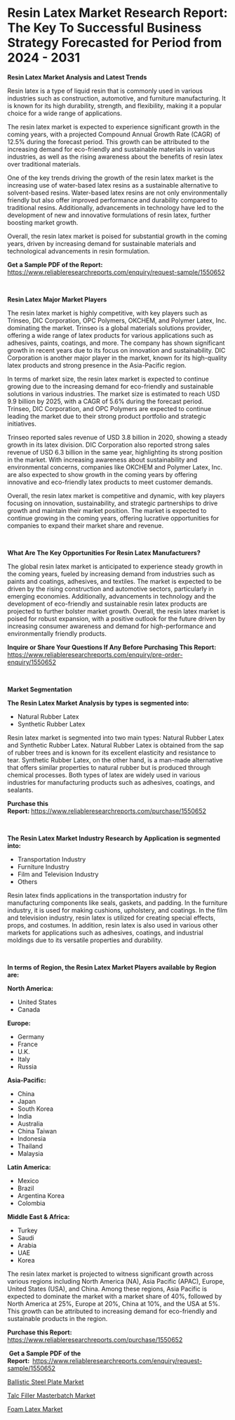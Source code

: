 <p><h1>Resin Latex Market Research Report: The Key To Successful Business Strategy Forecasted for Period from 2024 - 2031</h1></p><p><strong>Resin Latex Market Analysis and Latest Trends</strong></p>
<p><p>Resin latex is a type of liquid resin that is commonly used in various industries such as construction, automotive, and furniture manufacturing. It is known for its high durability, strength, and flexibility, making it a popular choice for a wide range of applications.</p><p>The resin latex market is expected to experience significant growth in the coming years, with a projected Compound Annual Growth Rate (CAGR) of 12.5% during the forecast period. This growth can be attributed to the increasing demand for eco-friendly and sustainable materials in various industries, as well as the rising awareness about the benefits of resin latex over traditional materials.</p><p>One of the key trends driving the growth of the resin latex market is the increasing use of water-based latex resins as a sustainable alternative to solvent-based resins. Water-based latex resins are not only environmentally friendly but also offer improved performance and durability compared to traditional resins. Additionally, advancements in technology have led to the development of new and innovative formulations of resin latex, further boosting market growth.</p><p>Overall, the resin latex market is poised for substantial growth in the coming years, driven by increasing demand for sustainable materials and technological advancements in resin formulation.</p></p>
<p><strong>Get a Sample PDF of the Report:&nbsp;</strong> <a href="https://www.reliableresearchreports.com/enquiry/request-sample/1550652">https://www.reliableresearchreports.com/enquiry/request-sample/1550652</a></p>
<p>&nbsp;</p>
<p><strong>Resin Latex Major Market Players</strong></p>
<p><p>The resin latex market is highly competitive, with key players such as Trinseo, DIC Corporation, OPC Polymers, OKCHEM, and Polymer Latex, Inc. dominating the market. Trinseo is a global materials solutions provider, offering a wide range of latex products for various applications such as adhesives, paints, coatings, and more. The company has shown significant growth in recent years due to its focus on innovation and sustainability. DIC Corporation is another major player in the market, known for its high-quality latex products and strong presence in the Asia-Pacific region.</p><p>In terms of market size, the resin latex market is expected to continue growing due to the increasing demand for eco-friendly and sustainable solutions in various industries. The market size is estimated to reach USD 9.9 billion by 2025, with a CAGR of 5.6% during the forecast period. Trinseo, DIC Corporation, and OPC Polymers are expected to continue leading the market due to their strong product portfolio and strategic initiatives.</p><p>Trinseo reported sales revenue of USD 3.8 billion in 2020, showing a steady growth in its latex division. DIC Corporation also reported strong sales revenue of USD 6.3 billion in the same year, highlighting its strong position in the market. With increasing awareness about sustainability and environmental concerns, companies like OKCHEM and Polymer Latex, Inc. are also expected to show growth in the coming years by offering innovative and eco-friendly latex products to meet customer demands.</p><p>Overall, the resin latex market is competitive and dynamic, with key players focusing on innovation, sustainability, and strategic partnerships to drive growth and maintain their market position. The market is expected to continue growing in the coming years, offering lucrative opportunities for companies to expand their market share and revenue.</p></p>
<p>&nbsp;</p>
<p><strong>What Are The Key Opportunities For Resin Latex Manufacturers?</strong></p>
<p><p>The global resin latex market is anticipated to experience steady growth in the coming years, fueled by increasing demand from industries such as paints and coatings, adhesives, and textiles. The market is expected to be driven by the rising construction and automotive sectors, particularly in emerging economies. Additionally, advancements in technology and the development of eco-friendly and sustainable resin latex products are projected to further bolster market growth. Overall, the resin latex market is poised for robust expansion, with a positive outlook for the future driven by increasing consumer awareness and demand for high-performance and environmentally friendly products.</p></p>
<p><strong>Inquire or Share Your Questions If Any Before Purchasing This Report:</strong> <a href="https://www.reliableresearchreports.com/enquiry/pre-order-enquiry/1550652">https://www.reliableresearchreports.com/enquiry/pre-order-enquiry/1550652</a></p>
<p>&nbsp;</p>
<p><strong>Market Segmentation</strong></p>
<p><strong>The Resin Latex Market Analysis by types is segmented into:</strong></p>
<p><ul><li>Natural Rubber Latex</li><li>Synthetic Rubber Latex</li></ul></p>
<p><p>Resin latex market is segmented into two main types: Natural Rubber Latex and Synthetic Rubber Latex. Natural Rubber Latex is obtained from the sap of rubber trees and is known for its excellent elasticity and resistance to tear. Synthetic Rubber Latex, on the other hand, is a man-made alternative that offers similar properties to natural rubber but is produced through chemical processes. Both types of latex are widely used in various industries for manufacturing products such as adhesives, coatings, and sealants.</p></p>
<p><strong>Purchase this Report:&nbsp;</strong><a href="https://www.reliableresearchreports.com/purchase/1550652">https://www.reliableresearchreports.com/purchase/1550652</a></p>
<p>&nbsp;</p>
<p><strong>The Resin Latex Market Industry Research by Application is segmented into:</strong></p>
<p><ul><li>Transportation Industry</li><li>Furniture Industry</li><li>Film and Television Industry</li><li>Others</li></ul></p>
<p><p>Resin latex finds applications in the transportation industry for manufacturing components like seals, gaskets, and padding. In the furniture industry, it is used for making cushions, upholstery, and coatings. In the film and television industry, resin latex is utilized for creating special effects, props, and costumes. In addition, resin latex is also used in various other markets for applications such as adhesives, coatings, and industrial moldings due to its versatile properties and durability.</p></p>
<p>&nbsp;</p>
<p><strong>In terms of Region, the Resin Latex Market Players available by Region are:</strong></p>
<p>
    <p> <strong> North America: </strong>
        <ul>
            <li>United States</li>
            <li>Canada</li>
        </ul>
        </p> 
    <p> <strong> Europe: </strong>
        <ul>
            <li>Germany</li>
            <li>France</li>
            <li>U.K.</li>
            <li>Italy</li>
            <li>Russia</li>
        </ul>
        </p> 
    <p> <strong> Asia-Pacific: </strong>
        <ul>
            <li>China</li>
            <li>Japan</li>
            <li>South Korea</li>
            <li>India</li>
            <li>Australia</li>
            <li>China Taiwan</li>
            <li>Indonesia</li>
            <li>Thailand</li>
            <li>Malaysia</li>
        </ul>
        </p> 
    <p> <strong> Latin America: </strong>
        <ul>
            <li>Mexico</li>
            <li>Brazil</li>
            <li>Argentina Korea</li>
            <li>Colombia</li>
        </ul>
        </p> 
    <p> <strong> Middle East & Africa: </strong>
        <ul>
            <li>Turkey</li>
            <li>Saudi</li>
            <li>Arabia</li>
            <li>UAE</li>
            <li>Korea</li>
        </ul>
    </p>
    </p>
<p><p>The resin latex market is projected to witness significant growth across various regions including North America (NA), Asia Pacific (APAC), Europe, United States (USA), and China. Among these regions, Asia Pacific is expected to dominate the market with a market share of 40%, followed by North America at 25%, Europe at 20%, China at 10%, and the USA at 5%. This growth can be attributed to increasing demand for eco-friendly and sustainable products in the region.</p></p>
<p><strong>Purchase this Report: </strong><a href="https://www.reliableresearchreports.com/purchase/1550652">https://www.reliableresearchreports.com/purchase/1550652</a></p>
<p>&nbsp;<strong>Get a Sample PDF of the Report:&nbsp;&nbsp;</strong><a href="https://www.reliableresearchreports.com/enquiry/request-sample/1550652">https://www.reliableresearchreports.com/enquiry/request-sample/1550652</a></p>
<p><strong></strong></p>
<p><p><a href="https://github.com/eeaveuhhh/Market-Research-Report-List-1/blob/main/ballistic-steel-plate-market.md">Ballistic Steel Plate Market</a></p><p><a href="https://github.com/brentleyjimmiealvaradoz4l1rea/Market-Research-Report-List-1/blob/main/talc-filler-masterbatch-market.md">Talc Filler Masterbatch Market</a></p><p><a href="https://github.com/Angelnienowdseej3e45z3p8c/Market-Research-Report-List-1/blob/main/foam-latex-market.md">Foam Latex Market</a></p></p>